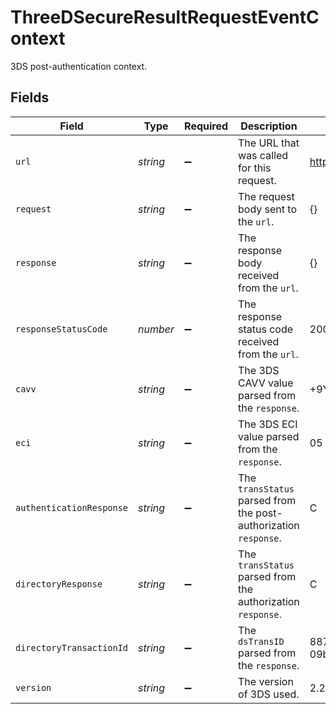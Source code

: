 # ThreeDSecureResultRequestEventContext

3DS post-authentication context.


## Fields

| Field                                                            | Type                                                             | Required                                                         | Description                                                      | Example                                                          |
| ---------------------------------------------------------------- | ---------------------------------------------------------------- | ---------------------------------------------------------------- | ---------------------------------------------------------------- | ---------------------------------------------------------------- |
| `url`                                                            | *string*                                                         | :heavy_minus_sign:                                               | The URL that was called for this request.                        | https://3dserver.example/auth                                    |
| `request`                                                        | *string*                                                         | :heavy_minus_sign:                                               | The request body sent to the `url`.                              | {}                                                               |
| `response`                                                       | *string*                                                         | :heavy_minus_sign:                                               | The response body received from the `url`.                       | {}                                                               |
| `responseStatusCode`                                             | *number*                                                         | :heavy_minus_sign:                                               | The response status code received from the `url`.                | 200                                                              |
| `cavv`                                                           | *string*                                                         | :heavy_minus_sign:                                               | The 3DS CAVV value parsed from the `response`.                   | +9YDsoSIbiEgO+PFMdgGSF17Uqk=                                     |
| `eci`                                                            | *string*                                                         | :heavy_minus_sign:                                               | The 3DS ECI value parsed from the `response`.                    | 05                                                               |
| `authenticationResponse`                                         | *string*                                                         | :heavy_minus_sign:                                               | The `transStatus` parsed from the post-authorization `response`. | C                                                                |
| `directoryResponse`                                              | *string*                                                         | :heavy_minus_sign:                                               | The `transStatus` parsed from the authorization `response`.      | C                                                                |
| `directoryTransactionId`                                         | *string*                                                         | :heavy_minus_sign:                                               | The `dsTransID` parsed from the `response`.                      | 8875884a-ac2f-42cb-b3f0-09b3ea3c0042                             |
| `version`                                                        | *string*                                                         | :heavy_minus_sign:                                               | The version of 3DS used.                                         | 2.2.0                                                            |